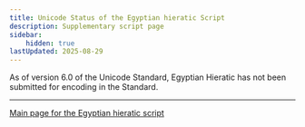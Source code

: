 ```yaml
---
title: Unicode Status of the Egyptian hieratic Script
description: Supplementary script page
sidebar:
    hidden: true
lastUpdated: 2025-08-29
---
```


As of version 6.0 of the Unicode Standard, Egyptian Hieratic has not been submitted for encoding in the Standard.

[comment]: # (end of intro)

[comment]: # (start of blocks)

[comment]: # (end of blocks)

[comment]: # (start of chars)

[comment]: # (end of chars)

[comment]: # (start of rest)





<hr/>

[Main page for the Egyptian hieratic script](/scrlang/scripts/egyh)


